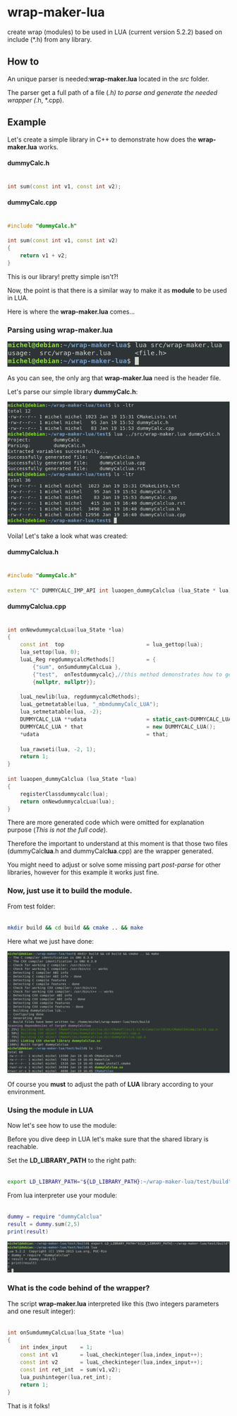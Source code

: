 # wrap-maker-lua

create wrap (modules) to be used in LUA (current version 5.2.2) based on include (*.h) from any library.

## How to

An unique parser is needed:**wrap-maker.lua** located in the *src* folder.

The parser get a full path of a file (*.h) to parse and generate the needed wrapper (*.h, *.cpp).

## Example

Let's create a simple library in C++ to demonstrate how does the **wrap-maker.lua** works.

#### dummyCalc.h
```cpp

int sum(const int v1, const int v2);


```

#### dummyCalc.cpp
```cpp

#include "dummyCalc.h"

int sum(const int v1, const int v2)
{
    return v1 + v2;
}

```

This is our library! pretty simple isn't?!


Now, the point is that there is a similar way to make it as **module** to be used in LUA.

Here is where the **wrap-maker.lua** comes...

### Parsing using **wrap-maker.lua**

![alt text](https://raw.githubusercontent.com/michelmorais/wrap-maker-lua/master/images/first-run.png)

As you can see, the only arg that **wrap-maker.lua** need is the header file.


Let's parse our simple library **dummyCalc.h**:

![alt text](https://raw.githubusercontent.com/michelmorais/wrap-maker-lua/master/images/run-over-test-folder.png)

Voila! Let's take a look what was created:

#### dummyCalclua.h

```cpp

#include "dummyCalc.h"

extern "C" DUMMYCALC_IMP_API int luaopen_dummyCalclua (lua_State * lua);


```

#### dummyCalclua.cpp

```cpp

int onNewdummycalcLua(lua_State *lua)
{
    const int  top                          = lua_gettop(lua);
    lua_settop(lua, 0);
    luaL_Reg regdummycalcMethods[]          = {  
        {"sum", onSumdummyCalcLua },
        {"test",  onTestdummycalc},//this method demonstrates how to get the class of a lua call
        {nullptr, nullptr}};

    luaL_newlib(lua, regdummycalcMethods);
    luaL_getmetatable(lua, "_mbmdummyCalc_LUA");
    lua_setmetatable(lua, -2);
    DUMMYCALC_LUA **udata                   = static_cast<DUMMYCALC_LUA **>(lua_newuserdata(lua, sizeof(DUMMYCALC_LUA *)));
    DUMMYCALC_LUA * that                    = new DUMMYCALC_LUA();
    *udata                                  = that;
    
    lua_rawseti(lua, -2, 1);
    return 1;
}

int luaopen_dummyCalclua (lua_State *lua)
{
    registerClassdummycalc(lua);
    return onNewdummycalcLua(lua);
}
```

There are more generated code which were omitted for explanation purpose (*This is not the full code*).

Therefore the important to understand at this moment is that those two files (dummyCalc**lua**.h and dummyCalc**lua**.cpp) are the wrapper generated.

You might need to adjust or solve some missing part *post-parse* for other libraries, however for this example it works just fine.

### Now, just use it to build the module.

From test folder:

```sh

mkdir build && cd build && cmake .. && make


```

Here what we just have done:

![alt text](https://raw.githubusercontent.com/michelmorais/wrap-maker-lua/master/images/using-cmake-example.png)

Of course you **must** to adjust the path of **LUA** library according to your environment.


### Using the module in LUA

Now let's see how to use the module:

Before you dive deep in LUA let's make sure that the shared library is reachable.

Set the **LD_LIBRARY_PATH** to the right path:

```sh

export LD_LIBRARY_PATH="${LD_LIBRARY_PATH}:~/wrap-maker-lua/test/build"

```

From lua interpreter use your module:

```lua

dummy = require "dummyCalclua"
result = dummy.sum(2,5)
print(result)

```


![alt text](https://raw.githubusercontent.com/michelmorais/wrap-maker-lua/master/images/lua-interpreter-module.png)



### What is the code behind of the wrapper?


The script **wrap-maker.lua** interpreted like this (two integers parameters and one result integer):


```cpp

int onSumdummyCalcLua(lua_State *lua)
{
    int index_input    = 1;
    const int v1       = luaL_checkinteger(lua,index_input++);
    const int v2       = luaL_checkinteger(lua,index_input++);
    const int ret_int  = sum(v1,v2);
    lua_pushinteger(lua,ret_int);
    return 1;
}

```


That is it folks!

